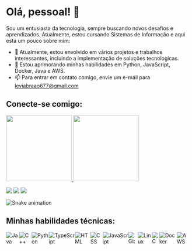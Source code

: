 # Olá, pessoal! 👋

Sou um entusiasta da tecnologia, sempre buscando novos desafios e aprendizados. Atualmente, estou cursando Sistemas de Informação e aqui está um pouco sobre mim:

- 🔭 Atualmente, estou envolvido em vários projetos e trabalhos interessantes, incluindo a implementação de soluções tecnologicas.
- 🌱 Estou aprimorando minhas habilidades em Python, JavaScript, Docker, Java e AWS.
- 📫 Para entrar em contato comigo, envie um e-mail para leviabraao677@gmail.com

## Conecte-se comigo:

<div>
<a href="https://github.com/Abraao8levi">
<img loading="lazy" height="180em" src="https://github-readme-stats.vercel.app/api/top-langs/?username=Abraao8levi&layout=compact&langs_count=7&theme=blue-green"/>
<img loading="lazy" height="180em" src="https://github-readme-stats.vercel.app/api?username=Abraao8levi&show_icons=true&theme=blue-green&include_all_commits=true&count_private=true"/>
</div>


<a href="https://www.instagram.com/abraao7levi/?igshid=OGQ5ZDc2ODk2ZA%3D%3D" target="_blank"><img src="https://img.shields.io/badge/-Instagram-%23E4405F?style=for-the-badge&logo=instagram&logoColor=white" target="_blank"></a>
<a href="mailto:leviabraao677@gmail.com"><img src="https://img.shields.io/badge/-Gmail-%23333?style=for-the-badge&logo=gmail&logoColor=white" target="_blank"></a>
<a href="https://www.linkedin.com/in/abra%C3%A3o-levi-de-andrade-pessoa-vitoriano-53a636229" target="_blank"><img src="https://img.shields.io/badge/-LinkedIn-%230077B5?style=for-the-badge&logo=linkedin&logoColor=white" target="_blank"></a> 

![Snake animation](https://github.com/seu-usuário-aqui/Abraao8levi/blob/output/github-contribution-grid-snake.svg)

## Minhas habilidades técnicas:

<div style="display: flex; flex-direction: row; align-items: center;">
    <img src="https://img.shields.io/badge/-Java-%23ED8B00?style=for-the-badge&logo=java&logoColor=white" alt="Java">
    <img src="https://img.shields.io/badge/-C++-%2300599C?style=for-the-badge&logo=c%2B%2B&logoColor=white" alt="C++">
    <img src="https://img.shields.io/badge/-Python-%233776AB?style=for-the-badge&logo=python&logoColor=white" alt="Python">
    <img src="https://img.shields.io/badge/-TypeScript-%23007ACC?style=for-the-badge&logo=typescript&logoColor=white" alt="TypeScript">
    <img src="https://img.shields.io/badge/-HTML-%23E34F26?style=for-the-badge&logo=html5&logoColor=white" alt="HTML">
    <img src="https://img.shields.io/badge/-CSS-%231572B6?style=for-the-badge&logo=css3&logoColor=white" alt="CSS">
    <img src="https://img.shields.io/badge/-JavaScript-%23F7DF1E?style=for-the-badge&logo=javascript&logoColor=black" alt="JavaScript">
    <img src="https://img.shields.io/badge/-Git-%23F05032?style=for-the-badge&logo=git&logoColor=white" alt="Git">
    <img src="https://img.shields.io/badge/-Linux-%23FCC624?style=for-the-badge&logo=linux&logoColor=black" alt="Linux">
    <img src="https://img.shields.io/badge/-C-%23A8B9CC?style=for-the-badge&logo=c&logoColor=white" alt="C">
    <img src="https://img.shields.io/badge/-Docker-%232496ED?style=for-the-badge&logo=docker&logoColor=white" alt="Docker">
    <img src="https://img.shields.io/badge/-AWS-%23FF9900?style=for-the-badge&logo=amazon-aws&logoColor=white" alt="AWS">
</div>

